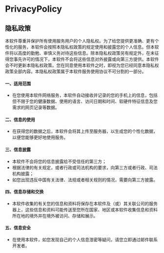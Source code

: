 # PrivacyPolicy

## 隐私政策  
本软件尊重并保护所有使用服务用户的个人隐私权。为了给您提供更准确、更有个性化的服务，本软件会按照本隐私权政策的规定使用和披露您的个人信息。但本软件将以高度的勤勉、审慎义务对待这些信息。除本隐私权政策另有规定外，在未征得您事先许可的情况下，本软件不会将这些信息对外披露或向第三方提供。本软件会不时更新本隐私权政策。您在同意使用本软件之时，即视为您已经同意本隐私权政策全部内容。本隐私权政策属于本软件服务使用协议不可分割的一部分。  
#### 一、适用范围  
* 在您使用本软件网络服务，本软件自动接收并记录的您的手机上的信息，包括但不限于您的健康数据、使用的语言、访问日期和时间、软硬件特征信息及您需求的网页记录等数据。  
#### 二、信息的使用  
* 在获得您的数据之后，本软件会将其上传至服务器，以生成您的个性化数据，以便您能够更好地使用服务。  
#### 三、信息披露  
* 本软件不会将您的信息披露给不受信任的第三方；   
* 根据法律的有关规定，或者行政或司法机构的要求，向第三方或者行政、司法机构披露；   
* 如您出现违反中国有关法律、法规或者相关规则的情况，需要向第三方披露。  
#### 四、信息存储和交换  
* 本软件收集的有关您的信息和资料将保存在本软件及（或）其关联公司的服务器上，这些信息和资料可能传送至您所在国家、地区或本软件收集信息和资料所在地的境外并在境外被访问、存储和展示。  
#### 五、信息安全  
* 在使用本软件，如您发现自己的个人信息泄密等疑问，请您立即通过邮件联系开发者。  
